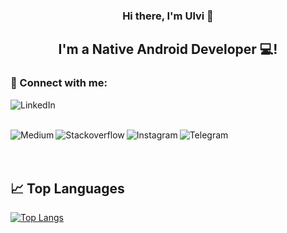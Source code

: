 <h3 align="center">
Hi there, I'm Ulvi</a> 👋
</h3>

<h2 align="center">
I'm a Native Android Developer 💻!
</h2> 

### 🤝 Connect with me:


<a href="https://www.linkedin.com/in/ulvi-rahimli-001083238/" target="_blank"><img align="left" src="https://img.shields.io/badge/linkedin-%230077B5.svg?style=for-the-badge&logo=linkedin&logoColor=white" alt="LinkedIn"/></a>

<br><br>

<a href="https://medium.com/@oolyvi" target="_blank"><img align="left" src="https://img.shields.io/badge/Medium-12100E?style=for-the-badge&logo=medium&logoColor=white" alt="Medium"/></a>

<a href="https://stackoverflow.com/users/18910957/oolyvi" target="_blank"><img align="left" src="https://img.shields.io/badge/-Stackoverflow-FE7A16?style=for-the-badge&logo=stack-overflow&logoColor=white" alt="Stackoverflow"/></a>

<a href="https://www.instagram.com/oolyvi/" target="_blank"><img align="left" src="https://img.shields.io/badge/Instagram-%23E4405F.svg?style=for-the-badge&logo=Instagram&logoColor=white" alt="Instagram"/></a>

<a href="https://t.me/oolyvi" target="_blank"><img align="left" src="https://img.shields.io/badge/Telegram-2CA5E0?style=for-the-badge&logo=telegram&logoColor=white" alt="Telegram"/></a>

<br>
<br>
<br>

## 📈 Top Languages 

[![Top Langs](https://github-readme-stats.vercel.app/api/top-langs/?username=oolyvi&layout=donut&show_icons=true&theme=chartreuse-dark&bg_color=00000000)](https://github.com/anuraghazra/github-readme-stats)

<br>
